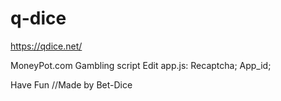 # q-dice
https://qdice.net/

MoneyPot.com Gambling script
Edit 
app.js:
Recaptcha;
App_id;


Have Fun
//Made by Bet-Dice
